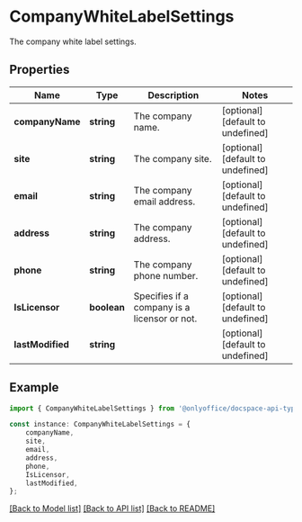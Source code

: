 # CompanyWhiteLabelSettings

The company white label settings.

## Properties

Name | Type | Description | Notes
------------ | ------------- | ------------- | -------------
**companyName** | **string** | The company name. | [optional] [default to undefined]
**site** | **string** | The company site. | [optional] [default to undefined]
**email** | **string** | The company email address. | [optional] [default to undefined]
**address** | **string** | The company address. | [optional] [default to undefined]
**phone** | **string** | The company phone number. | [optional] [default to undefined]
**IsLicensor** | **boolean** | Specifies if a company is a licensor or not. | [optional] [default to undefined]
**lastModified** | **string** |  | [optional] [default to undefined]

## Example

```typescript
import { CompanyWhiteLabelSettings } from '@onlyoffice/docspace-api-typescript';

const instance: CompanyWhiteLabelSettings = {
    companyName,
    site,
    email,
    address,
    phone,
    IsLicensor,
    lastModified,
};
```

[[Back to Model list]](../README.md#documentation-for-models) [[Back to API list]](../README.md#documentation-for-api-endpoints) [[Back to README]](../README.md)
